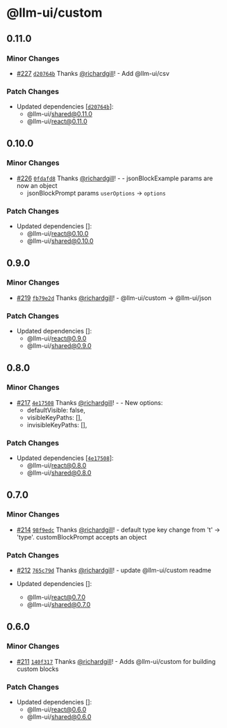 # @llm-ui/custom

## 0.11.0

### Minor Changes

- [#227](https://github.com/llm-ui-kit/llm-ui/pull/227) [`d20764b`](https://github.com/llm-ui-kit/llm-ui/commit/d20764b8d91bed62e4ee67e98011627cfe8d3f0e) Thanks [@richardgill](https://github.com/richardgill)! - Add @llm-ui/csv

### Patch Changes

- Updated dependencies [[`d20764b`](https://github.com/llm-ui-kit/llm-ui/commit/d20764b8d91bed62e4ee67e98011627cfe8d3f0e)]:
  - @llm-ui/shared@0.11.0
  - @llm-ui/react@0.11.0

## 0.10.0

### Minor Changes

- [#226](https://github.com/llm-ui-kit/llm-ui/pull/226) [`0fdafd8`](https://github.com/llm-ui-kit/llm-ui/commit/0fdafd8d7575d225c7b03afdafc7d361c2eff11c) Thanks [@richardgill](https://github.com/richardgill)! - - jsonBlockExample params are now an object
  - jsonBlockPrompt params `userOptions` -> `options`

### Patch Changes

- Updated dependencies []:
  - @llm-ui/react@0.10.0
  - @llm-ui/shared@0.10.0

## 0.9.0

### Minor Changes

- [#219](https://github.com/llm-ui-kit/llm-ui/pull/219) [`fb79e2d`](https://github.com/llm-ui-kit/llm-ui/commit/fb79e2dfc065d50415fa5d8108f1fdd7fb9b93c0) Thanks [@richardgill](https://github.com/richardgill)! - @llm-ui/custom -> @llm-ui/json

### Patch Changes

- Updated dependencies []:
  - @llm-ui/react@0.9.0
  - @llm-ui/shared@0.9.0

## 0.8.0

### Minor Changes

- [#217](https://github.com/llm-ui-kit/llm-ui/pull/217) [`4e17508`](https://github.com/llm-ui-kit/llm-ui/commit/4e175085ec1c352e7a4ebc7db801ce5f74b9378f) Thanks [@richardgill](https://github.com/richardgill)! - - New options:
  - defaultVisible: false,
  - visibleKeyPaths: [],
  - invisibleKeyPaths: [],

### Patch Changes

- Updated dependencies [[`4e17508`](https://github.com/llm-ui-kit/llm-ui/commit/4e175085ec1c352e7a4ebc7db801ce5f74b9378f)]:
  - @llm-ui/react@0.8.0
  - @llm-ui/shared@0.8.0

## 0.7.0

### Minor Changes

- [#214](https://github.com/llm-ui-kit/llm-ui/pull/214) [`98f9edc`](https://github.com/llm-ui-kit/llm-ui/commit/98f9edc7896e6cb48bb8eb2c745d7133bb22ba39) Thanks [@richardgill](https://github.com/richardgill)! - default type key change from 't' -> 'type'. customBlockPrompt accepts an object

### Patch Changes

- [#212](https://github.com/llm-ui-kit/llm-ui/pull/212) [`765c79d`](https://github.com/llm-ui-kit/llm-ui/commit/765c79d22afdea5585ae81971f3ea74d739326ba) Thanks [@richardgill](https://github.com/richardgill)! - update @llm-ui/custom readme

- Updated dependencies []:
  - @llm-ui/react@0.7.0
  - @llm-ui/shared@0.7.0

## 0.6.0

### Minor Changes

- [#211](https://github.com/llm-ui-kit/llm-ui/pull/211) [`140f317`](https://github.com/llm-ui-kit/llm-ui/commit/140f3178ba5207c6728a3f6af781323474ed9110) Thanks [@richardgill](https://github.com/richardgill)! - Adds @llm-ui/custom for building custom blocks

### Patch Changes

- Updated dependencies []:
  - @llm-ui/react@0.6.0
  - @llm-ui/shared@0.6.0
